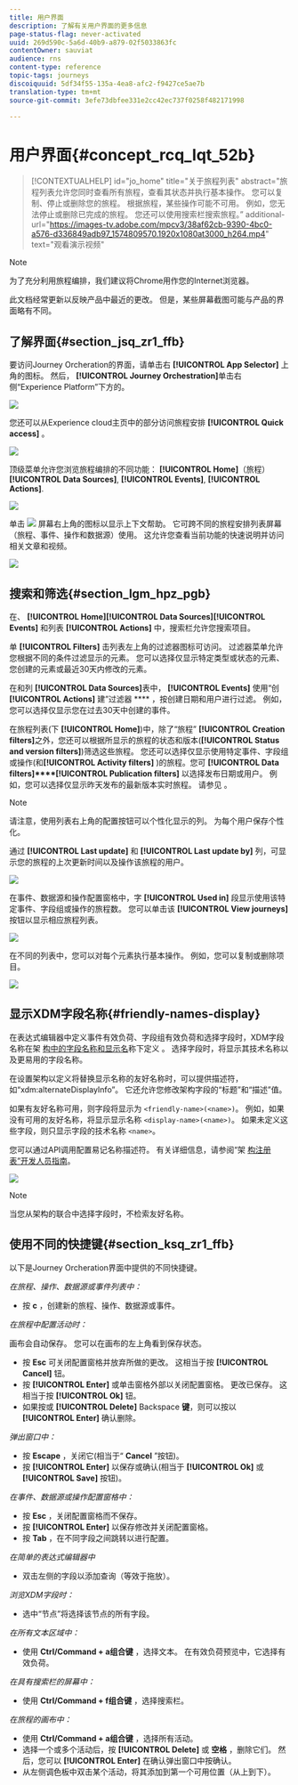 ```yaml
---
title: 用户界面
description: 了解有关用户界面的更多信息
page-status-flag: never-activated
uuid: 269d590c-5a6d-40b9-a879-02f5033863fc
contentOwner: sauviat
audience: rns
content-type: reference
topic-tags: journeys
discoiquuid: 5df34f55-135a-4ea8-afc2-f9427ce5ae7b
translation-type: tm+mt
source-git-commit: 3efe73dbfee331e2cc42ec737f0258f482171998

---
```



# 用户界面{#concept_rcq_lqt_52b}


>[!CONTEXTUALHELP]
>id=&quot;jo_home&quot;
>title=&quot;关于旅程列表&quot;
>abstract=&quot;旅程列表允许您同时查看所有旅程，查看其状态并执行基本操作。 您可以复制、停止或删除您的旅程。 根据旅程，某些操作可能不可用。 例如，您无法停止或删除已完成的旅程。 您还可以使用搜索栏搜索旅程。”
>additional-url=&quot;https://images-tv.adobe.com/mpcv3/38af62cb-9390-4bc0-a576-d336849adb97_1574809570.1920x1080at3000_h264.mp4&quot; text=&quot;观看演示视频&quot;

>[!NOTE]
>
>为了充分利用旅程编排，我们建议将Chrome用作您的Internet浏览器。
>
>此文档经常更新以反映产品中最近的更改。 但是，某些屏幕截图可能与产品的界面略有不同。

## 了解界面{#section_jsq_zr1_ffb}

要访问Journey Orcheration的界面，请单击右 **[!UICONTROL App Selector]** 上角的图标。 然后， **[!UICONTROL Journey Orchestration]**&#x200B;单击右侧“Experience Platform”下方的。

![](../assets/journey1.png)

您还可以从Experience cloud主页中的部分访问旅程安排 **[!UICONTROL Quick access]** 。

![](../assets/journey1bis.png)

顶级菜单允许您浏览旅程编排的不同功能： **[!UICONTROL Home]**（旅程）**[!UICONTROL Data Sources]**, **[!UICONTROL Events]**, **[!UICONTROL Actions]**.

![](../assets/journey2.png)

单击 ![](../assets/icon-context.png) 屏幕右上角的图标以显示上下文帮助。 它可跨不同的旅程安排列表屏幕（旅程、事件、操作和数据源）使用。 这允许您查看当前功能的快速说明并访问相关文章和视频。

![](../assets/journey2bis.png)

## 搜索和筛选{#section_lgm_hpz_pgb}

在、 **[!UICONTROL Home]****[!UICONTROL Data Sources]****[!UICONTROL Events]** 和列表 **[!UICONTROL Actions]** 中，搜索栏允许您搜索项目。

单 **[!UICONTROL Filters]** 击列表左上角的过滤器图标可访问。 过滤器菜单允许您根据不同的条件过滤显示的元素。 您可以选择仅显示特定类型或状态的元素、您创建的元素或最近30天内修改的元素。

在和列 **[!UICONTROL Data Sources]**&#x200B;表中， **[!UICONTROL Events]** 使用“创 **[!UICONTROL Actions]** 建”过滤器 **** ，按创建日期和用户进行过滤。 例如，您可以选择仅显示您在过去30天中创建的事件。

在旅程列表(下 **[!UICONTROL Home]**)中，除了“旅程” **[!UICONTROL Creation filters]**&#x200B;之外，您还可以根据所显示的旅程的状态和版本(**[!UICONTROL Status and version filters]**)筛选这些旅程。 您还可以选择仅显示使用特定事件、字段组或操作(和&#x200B;**[!UICONTROL Activity filters]** )的旅程。您可 **[!UICONTROL Data filters]****[!UICONTROL Publication filters]** 以选择发布日期或用户。 例如，您可以选择仅显示昨天发布的最新版本实时旅程。 请参见 [](../building-journeys/using-the-journey-designer.md)。

>[!NOTE]
>
>请注意，使用列表右上角的配置按钮可以个性化显示的列。 为每个用户保存个性化。

通过 **[!UICONTROL Last update]** 和 **[!UICONTROL Last update by]** 列，可显示您的旅程的上次更新时间以及操作该旅程的用户。

![](../assets/journey74.png)

在事件、数据源和操作配置窗格中，字 **[!UICONTROL Used in]** 段显示使用该特定事件、字段组或操作的旅程数。 您可以单击该 **[!UICONTROL View journeys]** 按钮以显示相应旅程列表。

![](../assets/journey3bis.png)

在不同的列表中，您可以对每个元素执行基本操作。 例如，您可以复制或删除项目。

![](../assets/journey4.png)

## 显示XDM字段名称{#friendly-names-display}

在表达式编辑器中定义事件有效负荷、字段组有效负荷和选择字段时，XDM字段名称在架 [构中的字段名称和显示名](../event/defining-the-payload-fields.md)称下定义 [](../datasource/field-groups.md)[](../expression/expressionadvanced.md)。
选择字段时，将显示其技术名称以及更易用的字段名称。

在设置架构以定义将替换显示名称的友好名称时，可以提供描述符，如“xdm:alternateDisplayInfo”。 它还允许您修改架构字段的“标题”和“描述”值。

如果有友好名称可用，则字段将显示为 `<friendly-name>(<name>)`。 例如，如果没有可用的友好名称，将显示显示名称 `<display-name>(<name>)`。 如果未定义这些字段，则只显示字段的技术名称 `<name>`。

您可以通过API调用配置易记名称描述符。 有关详细信息，请参阅“架 [构注册表”开发人员指南](https://www.adobe.io/apis/experienceplatform/home/xdm/xdmservices.html#!api-specification/markdown/narrative/technical_overview/schema_registry/schema_registry_developer_guide.md)。

![](../assets/xdm-from-descriptors.png)

>[!NOTE]
>
>当您从架构的联合中选择字段时，不检索友好名称。

## 使用不同的快捷键{#section_ksq_zr1_ffb}

以下是Journey Orcheration界面中提供的不同快捷键。

_在旅程、操作、数据源或事件列表中：_

* 按 **c** ，创建新的旅程、操作、数据源或事件。

_在旅程中配置活动时：_

画布会自动保存。 您可以在画布的左上角看到保存状态。

* 按 **Esc** 可关闭配置窗格并放弃所做的更改。 这相当于按 **[!UICONTROL Cancel]** 钮。
* 按 **[!UICONTROL Enter]** 或单击窗格外部以关闭配置窗格。 更改已保存。 这相当于按 **[!UICONTROL Ok]** 钮。
* 如果按或 **[!UICONTROL Delete]** Backspace **键**，则可以按以 **[!UICONTROL Enter]** 确认删除。

_弹出窗口中：_

* 按 **Escape** ，关闭它(相当于“ **Cancel** ”按钮)。
* 按 **[!UICONTROL Enter]** 以保存或确认(相当于 **[!UICONTROL Ok]** 或 **[!UICONTROL Save]** 按钮)。

_在事件、数据源或操作配置窗格中：_

* 按 **Esc** ，关闭配置窗格而不保存。
* 按 **[!UICONTROL Enter]** 以保存修改并关闭配置窗格。
* 按 **Tab** ，在不同字段之间跳转以进行配置。

_在简单的表达式编辑器中_

* 双击左侧的字段以添加查询（等效于拖放）。

_浏览XDM字段时：_

* 选中“节点”将选择该节点的所有字段。

_在所有文本区域中：_

* 使用 **Ctrl/Command + a组合键** ，选择文本。 在有效负荷预览中，它选择有效负荷。

_在具有搜索栏的屏幕中：_

* 使用 **Ctrl/Command + f组合键** ，选择搜索栏。

_在旅程的画布中：_

* 使用 **Ctrl/Command + a组合键** ，选择所有活动。
* 选择一个或多个活动后，按 **[!UICONTROL Delete]** 或 **空格** ，删除它们。 然后，您可以 **[!UICONTROL Enter]** 在确认弹出窗口中按确认。
* 从左侧调色板中双击某个活动，将其添加到第一个可用位置（从上到下）。
